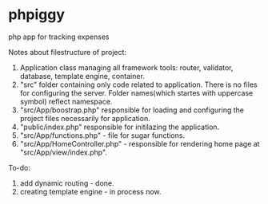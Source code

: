# phpiggy
 php app for tracking expenses

Notes about filestructure of project:
1) Application class managing all framework tools: router, validator, database, template engine, container.
2) "src" folder containing only code related to application. There is no files for configuring the server.
Folder names(which startes with uppercase symbol) reflect namespace.
3) "src/App/boostrap.php" responsible for loading and configuring the project files necessarily for application.
4) "public/index.php" responsible for initilazing the application.
5) "src/App/functions.php" - file for sugar functions.
6) "src/App/HomeController.php" - responsible for rendering home page at "src/App/view/index.php".

To-do:
1) add dynamic routing - done.
2) creating template engine - in process now.
